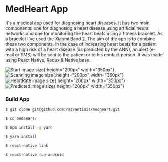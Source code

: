 # MedHeart App
It's a medical app used for diagnosing heart diseases. It has two main components: one for diagnosing a heart disease using artificial neural networks and one for monitoring the heart beats using a fitness bracelet. As a bracelet I've used the Xiaomi Band 2.
The aim of the app is to combine these two components. In the case of increasing heart beats for a patient with a high risk of a heart disease (as predicted by the ANN), an alert (e- mail or SMS) will be sent to the patient or to his contact person. It was made using React Native, Redux & Native base.

![Start image size](./screenshots/start.jpg "Start"){:height="200px" width="350px"}
![Scanning image size](./screenshots/scan.jpg "Scanning devices"){:height="200px" width="350px"}
![HeartRate image size](./screenshots/heart-rate.jpg "Heart Rate"){:height="200px" width="350px"}
![Predicted image size](./screenshots/step1.jpg "Predicted"){:height="200px" width="350px"}

### Build App

```sh
$ git clone git@github.com:razvantimis/medheart.git

$ cd medheart/

$ npm install -g yarn 

$ yarn install

$ react-native link

$ react-native run-android
```






